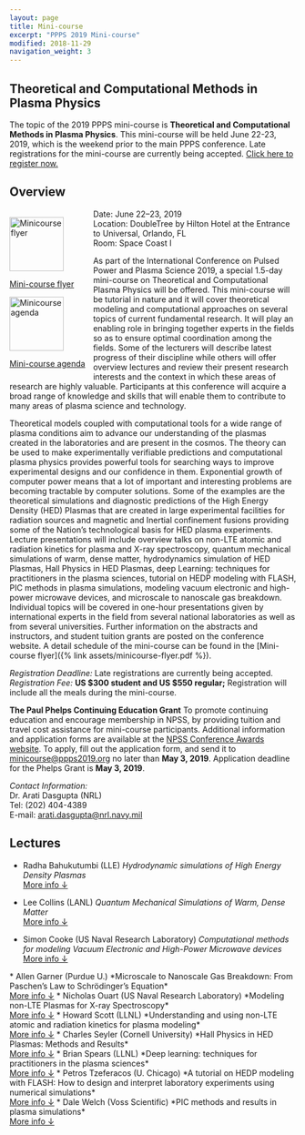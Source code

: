 ```yaml
---
layout: page
title: Mini-course
excerpt: "PPPS 2019 Mini-course"
modified: 2018-11-29
navigation_weight: 3
---
```

## Theoretical and Computational Methods in Plasma Physics

The topic of the 2019 PPPS mini-course is **Theoretical and Computational Methods in Plasma Physics**. This mini-course will be held June 22-23, 2019, which is the weekend prior to the main PPPS conference. Late registrations for the mini-course are currently being accepted. [Click here to register now.](http://www.cvent.com/d/b4q9tx)

## Overview

<div style="float:left;margin-right:1em;margin-bottom:1em;">
<a href="{% link assets/minicourse-flyer.pdf %}">
<img src="{% link assets/mc-flyer-thumb.png %}" alt="Minicourse flyer" style="width:6.8em;margin-top:1em;margin-bottom:1em;"></a><br>
<a href="{% link assets/minicourse-flyer.pdf %}">
Mini-course flyer</a>
<br>
<a href="{% link assets/minicourse-agenda.pdf %}">
<img src="{% link assets/mc-agenda-thumb.png %}" alt="Minicourse agenda" style="width:6.8em;margin-top:1em;margin-bottom:1em;"></a><br>
<a href="{% link assets/minicourse-agenda.pdf %}">
Mini-course agenda</a>
</div>

Date: June 22–23, 2019<br>
Location: DoubleTree by Hilton Hotel at the Entrance to Universal,
Orlando, FL<br>
Room: Space Coast I

As part of the International Conference on Pulsed Power and Plasma Science 2019, a special 1.5-day mini-course on Theoretical and Computational Plasma Physics will be offered. This mini-course will be tutorial in nature and it will cover theoretical modeling and computational approaches on several topics of current fundamental research. It will play an enabling role in bringing together experts in the fields so as to ensure optimal coordination among the fields. Some of the lecturers will describe latest progress of their discipline while others will offer overview lectures and review their present research interests and the context in which these areas of research are highly valuable. Participants at this conference will acquire a broad range of knowledge and skills that will enable them to contribute to many areas of plasma science and technology. 

Theoretical models coupled with computational tools for a wide range of plasma conditions aim to advance our understanding of the plasmas created in the laboratories and are present in the cosmos. The theory can be used to make experimentally verifiable predictions and computational plasma physics provides powerful tools for searching ways to improve experimental designs and our confidence in them. Exponential growth of computer power means that a lot of important and interesting problems are becoming tractable by computer solutions.  Some of the examples are the theoretical simulations and diagnostic predictions of the High Energy Density (HED) Plasmas that are created in large experimental facilities for radiation sources and magnetic and Inertial confinement fusions providing some of the Nation’s technological basis for HED plasma experiments. Lecture presentations will include overview talks on non-LTE atomic and radiation kinetics for plasma and X-ray spectroscopy, quantum mechanical simulations of warm, dense matter, hydrodynamics simulation of HED Plasmas, Hall Physics in HED Plasmas, deep Learning: techniques for practitioners in the plasma sciences, tutorial on HEDP modeling with FLASH, PIC methods in plasma simulations, modeling vacuum electronic and high-power microwave devices, and microscale to nanoscale gas breakdown. Individual topics will be covered in one-hour presentations given by international experts in the field from several national laboratories as well as from several universities. Further information on the abstracts and instructors, and student tuition grants are posted on the conference website. A detail schedule of the mini-course can be found in the [Mini-course flyer]({% link assets/minicourse-flyer.pdf %}). 

_Registration Deadline:_ Late registrations are currently being accepted.<br>
_Registration Fee:_ **US $300 student and US $550 regular;** Registration will include all the meals during the mini-course.

**The Paul Phelps Continuing Education Grant** To promote continuing education and encourage membership in NPSS, by providing tuition and travel cost assistance for mini-course participants. Additional information and application forms are available at the [NPSS Conference Awards website](http://ieee-npss.org/awards/conference-awards/). To apply, fill out the application form, and send it to [minicourse@ppps2019.org](mailto:minicourse@ppps2019.org) no later than **May 3, 2019**. Application deadline for the Phelps Grant is **May 3, 2019**.

_Contact Information:_<br>
Dr. Arati Dasgupta (NRL)<br>
Tel: (202) 404-4389<br>
E-mail: [arati.dasgupta@nrl.navy.mil](mailto:arati.dasgupta@nrl.navy.mil)



## Lectures

* Radha Bahukutumbi (LLE) *Hydrodynamic simulations of High Energy Density Plasmas*<br>
<a id="toggle1bahukutumbi" href="javascript:onclick=showabs('bahukutumbi');">More info ↓</a>
<a id="toggle2bahukutumbi" href="javascript:onclick=showabs('bahukutumbi');" style="display:none;">Hide info ↑</a>

<div id="bahukutumbi" style="display:none;">
<h3>Abstract</h3>

<p>
High-energy density plasmas (typically defined as plasmas with pressures exceeding 1 Mbar) are found in many different contexts including planetary cores, inertial confinement fusion etc. High power lasers with powers above Tera Watts have been successfully used to generate and diagnose these conditions. In this lecture, the physics involved in generating and modeling these plasmas with lasers will be discussed.  Multi-physics hydrodynamics codes include a large range of physics models spanning the interaction of the laser with the plasma, heat and radiation transport, static and transport material properties, and fluid flow.  Typical models for these properties will be described.  Comparison of simulation results with experiments will also be presented. Some aspects of high-energy density plasmas such as kinetic effects, laser plasma interactions are challenging to include in hydrodynamic codes. The limitations of modeling such plasmas with hydrodynamic approximations will be discussed.
</p>

<h3>Biographical Summary</h3>

<p><strong>Radha Bahukutumbi</strong> 
<em>Laboratory for Laser Energetics</em></p>

<p>
Radha Bahukutumbi is a Senior Scientist and Group Leader of the Integrated Modeling Group at the Laboratory for Laser Energetics at the University of Rochester. Her interests include Inertial Confinement Fusion, multi-physics modeling of high-energy density plasmas and nuclear physics.  She has also taught courses on energy and environmental issues. Radha got her PhD from California Institute of Technology and has been working with radiation-hydrodynamic codes, and direct-drive fusion experiments on the OMEGA laser and the National Ignition Facility since. Radha is a fellow of the American Physical Society.
</p>
</div>

* Lee Collins (LANL) *Quantum Mechanical Simulations of Warm, Dense Matter*<br>
<a id="toggle1collins" href="javascript:onclick=showabs('collins');">More info ↓</a>
<a id="toggle2collins" href="javascript:onclick=showabs('collins');" style="display:none;">Hide info ↑</a>

<div id="collins" style="display:none;">
<h3>Abstract</h3>

<p>
The warm, dense matter regime (WDM), which ranges over densities from solid to hundreds of times compressed and temperatures from a few to hundreds of eV, spans a diverse range of environments including, as examples, planetary interiors of solar and exo- planets; stellar atmospheres; ICF implosions; and intense, short-pulse laser-solid interactions. Such environments consist of complex dynamical concoctions of atoms, molecules, ions, and free electrons in which quantum mechanical effects play a critical role. Several quantum many-body techniques such as Monte Carlo, Green’s functions, and molecular dynamics have shown considerable versatility in treating these extreme conditions and the strong quantum influences. In this tutorial, we shall explore WDM and hot plasma systems with a quantum molecular dynamics (QMD) as a representative approach that encapsulates the essential features of all the methods.. In the QMD, we solve the many-body Schrodinger equation for a large, representative sample of atoms, periodically replicated through space to effect the characteristics of a fluid, which may include a mixtures. For the electrons, we employ density- functional theory (DFT) in two guises: an orbital-based in the Kohn-Sham form and an orbital-free, usually in a Thomas-Fermi-Dirac approximation. This dual capability permits thorough coverage of these extreme conditions and provides a set of consistent static, dynamic, and optical properties such as equation of state (EOS), mass transport (viscosity/diffusion), opacity, and conductivity (thermal/electrical). We shall also discuss time-dependent (TD) formulations of both DFT approaches to calculate stopping power, conductivities, and interactions with electromagnetic fields.
</p>

<h3>Biographical Summary</h3>

<p><strong>Lee Collins</strong> 
<em>Los Alamos National Laboratory</em></p>

<p>
Areas of research:<br>
Atomic, Molecular, and Optical Physics: interactions of electrons and photons with atoms and molecules, ultrafast laser processes, ultracold processes – BECs<br>
Warm, dense matter and hot plasmas: static (equation-of-state), dynamical (diffusion/viscosity), and conduction properties of matter at extreme conditions Computational physics: development of methods to solve time-independent and time-dependent Schrodinger equations as well as those arising from density functional theory by large-scale simulation techniques. Molecular dynamics simulations of quantum and classical systems.
</p>
</div>

* Simon Cooke (US Naval Research Laboratory) *Computational methods for modeling Vacuum Electronic and High-Power Microwave devices*<br>
<a id="toggle1cooke" href="javascript:onclick=showabs('cooke');">More info ↓</a>
<a id="toggle2cooke" href="javascript:onclick=showabs('cooke');" style="display:none;">Hide info ↑</a>

<div id="cooke" style="display:none;">
<h3>Abstract</h3>

<p>
This lecture will cover the physical models, equations and numerical methods that provide the foundations of modern simulation tools for Vacuum Electronic and High Power Microwave device design. Topics will include: electrostatic electron beam “gun” codes, time-domain electromagnetic particle-in-cell (PIC) codes, frequency-domain electromagnetic solvers, and custom “large-signal” design codes.
</p>

<h3>Biographical Summary</h3>

<p><strong>Simon Cooke</strong> 
<em>US Naval Research Laboratory</em></p>

<p>
Simon Cooke received the B.Sc. in Physics from the University of Strathclyde, Glasgow, Scotland, in 1988 and the D.Phil. degree from the University of Oxford, Oxford, England, in 1993. Since 1993 he has researched new computational methods to accurately model a broad range of electron-beam, plasma, and electromagnetic devices, at the University of Strathclyde, the University of Maryland, and with Science Applications International Corporation, McLean, VA until 2003. In 2003 he joined the Electromagnetics Technology Branch at the U.S. Naval Research Laboratory, Washington, DC, where he leads research into 3-D simulation algorithms to model complex RF and electron-beam devices. His current research interests include parallel electromagnetic particle-in-cell algorithms for GPUs, to enable fast, accurate design of advanced Vacuum Electronic amplifiers and High Power Microwave sources in the microwave to THz frequency range.<br>
Dr. Cooke has been a Member of the IEEE NPSS since 1995 and Senior Member since 2012. He was a Guest Editor for the IEEE Transactions on Plasma Science Special Issue on High Power Microwaves in 2005 and for the IEEE Transactions on Electron Devices Special Issue on Vacuum Electronic Devices in 2014. He served on the IEEE NPSS Plasma Science and Applications Executive Committee between 2009 and 2011. In 2002 he was the recipient of the IEEE NPSS Early Achievement Award, in 2014 the Dr. Delores M. Etter Top Navy Scientists and Engineers of the Year Award, and in 2016 the Naval Research Laboratory Edison Chapter Sigma Xi Award for Pure Science.
 
</p>
</div>
* Allen Garner (Purdue U.) *Microscale to Nanoscale Gas Breakdown: From Paschen’s Law to Schrödinger’s Equation*<br>
<a id="toggle1garner" href="javascript:onclick=showabs('garner');">More info ↓</a>
<a id="toggle2garner" href="javascript:onclick=showabs('garner');" style="display:none;">Hide info ↑</a>

<div id="garner" style="display:none;">
<h3>Abstract</h3>

<p>
Historically, gas breakdown has been mathematically predicted by Paschen’s law based on the concept of the Townsend avalanche. Paschen’s law predicts that breakdown voltage increases without bound as the product of gap distance and gas pressure, pd, becomes large or small without bound and reaches a minimum at intermediate pd. Experimental studies as early as the 1950s noted deviations from this minimum breakdown voltage for microscale gaps at atmospheric pressure and hypothesized that they arose due to ion enhanced filed emission. These deviations become increasing important for microplasmas, where one desires a reproducible breakdown voltage at small scale, and in microelectromechanical and nanoelectromechanical systems where one strives to avoid gas breakdown for device reliability.<br>
The drive toward even smaller electronics motivates a detailed analysis of all relevant electron emission mechanisms to optimize system design to either create or avoid plasma formation as applicable. Several studies have experimentally, computationally, and analytically demonstrated the transition from Paschen’s law to field emission at microscale. More recent studies have shown that further reducing gap size at a given pressure causes electron emission to transition from field emission to space-charge limited emission either with collisions (Mott-Gurney) or in vacuum (Child-Langmuir). Even smaller gap sizes cause space-charge limited emission to transition to Schrödinger’s equation.  Moreover, the importance of the electrode surface structure on gas breakdown increases for submicroscale gaps, particularly the nonuniform electric fields that arise due to field enhancement or surface roughness and the implications of multiple breakdown events on electrode surface structure and subsequent breakdown events. This further motivates the development of Monte Carlo and molecular dynamics simulations to assess the impact of collisions on electron emission and breakdown mechanisms at these small scales.  
This minicourse will provide a historical overview of the relevant breakdown and electron emission mechanisms, a theoretical perspective into their unification, and the implications of the transition between these mechanisms for various system parameters. The talk will also discuss the role of Monte Carlo simulations in feeding crucial physical parameters to each of these models apart from elucidating the electron dynamics in non-traditional operating regimes. Moreover, the integration and assessment of ongoing experiments at microscale and nanoscale to the theory and the extension of these theories and models to AC fields, particularly at microwave and terahertz frequencies, will be discussed. 
</p>

<h3>Biographical Summary</h3>

<p><strong>Allen L. Garner</strong> 
<em>Purdue U.</em></p>

<p>
Allen L. Garner received the B.S. degree (with high honors) in nuclear engineering from the University of Illinois, Urbana-Champaign, in 1996. He received an M.S.E. in nuclear engineering from the University of Michigan, Ann Arbor, in 1997, an M.S. in electrical engineering from Old Dominion University, Norfolk, VA, in 2003, and a Ph.D. in nuclear engineering from the University of Michigan, Ann Arbor, in 2006. <br>
He was an active duty Naval officer from December 1997 to December 2003, serving onboard the USS Pasadena (SSN 752) and as an instructor of the Prospective Nuclear Engineering Officer course at Submarine Training Facility, Norfolk VA. He is currently selected for promotion to Captain in the United States Navy Reserves. From 2006 to 2012, he was an electromagnetic physicist at GE Global Research Center, Niskayuna, NY. Since August 2012, he has been an Assistant Professor of Nuclear Engineering at Purdue University, West Lafayette, IN. His research interests include the application of pulsed power and plasmas for studies of biodielectrics, gas breakdown at microscale and nanoscale, and directed energy technologies.  In 2016, he also served as a Summer Faculty Fellow at Air Force Research Laboratory at Wright-Patterson Air Force Base.  
Prof. Garner received a University of Michigan Reagents’ Fellowship and a National Defense Science and Engineering Graduate Fellowship. He has been awarded two Meritorious Service Medals, the Navy and Marine Corps Commendation Medal, and five Navy and Marine Corps Achievement Medal.   He was the Session Chair for the Biological, Medical, and Environmental session in the 2012 IEEE International Power Modulator and High Voltage Conference (IPMHVC), Publications Chair for the 2014 IPMHVC, Technical Chair for the 2016 IPMHVC, and Treasurer for the 2018 IPMHVC.  He also received the 2016 IEEE NPSS Early Achievement Award.  He is a licensed Professional Engineer in Michigan.  
</p>
</div>
* Nicholas Ouart (US Naval Research Laboratory) *Modeling non-LTE Plasmas for X-ray Spectroscopy*<br>
<a id="toggle1ouart" href="javascript:onclick=showabs('ouart');">More info ↓</a>
<a id="toggle2ouart" href="javascript:onclick=showabs('ouart');" style="display:none;">Hide info ↑</a>

<div id="ouart" style="display:none;">
<h3>Abstract</h3>

<p>
The x-ray radiation emitted by a non-LTE plasma can be used as a valuable tool for diagnosing its properties. Consequently, this can require detailed atomic physics models and a radiation transport method. This lecture will focus primarily on non-LTE atomic physics and radiation transport in 1-D using results from the NRL Drachma II code. Diagnostically analysis will be presented using isocontours of line ratios and powers.
</p>

<h3>Biographical Summary</h3>

<p><strong>Nicholas Ouart</strong> 
<em>US Naval Research Laboratory</em></p>

<p>
Nicholas Ouart received the B.S. degrees in electrical engineering and engineering physics in 2004 and the Ph.D. degree in physics in 2010 from the University of Nevada, Reno. He was a National Research Council Postdoctoral Research Associate at the Naval Research Laboratory (NRL). In 2012, he joined the staff of NRL. His research interests include plasma diagnostics and x-ray spectroscopy, high-energy-density plasmas, and radiation transport.  
</p>
</div>
* Howard Scott (LLNL) *Understanding and using non-LTE atomic and radiation kinetics for plasma modeling*<br>
<a id="toggle1scott" href="javascript:onclick=showabs('scott');">More info ↓</a>
<a id="toggle2scott" href="javascript:onclick=showabs('scott');" style="display:none;">Hide info ↑</a>

<div id="scott" style="display:none;">
<h3>Abstract</h3>

<p>
This lecture will discuss issues and methods concerning the use of non-LTE kinetics in plasma modeling.  Topics to be addressed will include characterization of plasma conditions for which non-LTE modeling is required and a survey of methods to fill that need.  Radiation transport is often an important component of non-LTE modeling.  The strong interactions between radiation and atomic kinetics produce strong numerical coupling, necessitating numerical methods tailored to reflect that coupling.  Computational approaches for these coupled systems will also be discussed.
</p>

<h3>Biographical Summary</h3>

<p><strong>Howard Scott</strong> 
<em>Lawrence Livermore National Laboratory</em></p>

<p>
Howard Scott is a physicist at Lawrence Livermore National Laboratory, specializing in computational methods for non-LTE physics, radiation transport, plasma spectroscopy and large-scale simulations.  He has authored or co-authored over 100 refereed articles and multiple book chapters.  He has lectured at the International Centre for Theoretical Physics and has served as a consultant to the IAEA.  He is the developer of the well-known non-LTE radiation transfer code Cretin.<br>
 
Howard received his Ph.D. in astrophysics from Cornell University in 1982 with a thesis on accretion flows in active galactic nuclei.  He then worked in the light ion fusion program at Sandia National Laboratories for two years before returning to astrophysics as a visiting faculty member at Virginia Tech.  There he became interested in numerical approaches to multiphysics problems and began a computational effort, originally aimed at modeling accretion disk spectra, to efficiently combine atomic physics, radiation transport and hydrodynamics.  In 1986, he brought those interests  to LLNL where he has since applied them to numerous applications, including inertial confinement fusion, magnetic fusion, X-ray lasers, plasma spectroscopy, EUV lithography, and (occasionally) astrophysics. The original computational effort developed into the Cretin code and provides non-LTE capabilities to radiation-hydrodynamics codes at LLNL.
 
</p>
</div>
* Charles Seyler (Cornell University) *Hall Physics in HED Plasmas: Methods and Results*<br>
<a id="toggle1seyler" href="javascript:onclick=showabs('seyler');">More info ↓</a>
<a id="toggle2seyler" href="javascript:onclick=showabs('seyler');" style="display:none;">Hide info ↑</a>

<div id="seyler" style="display:none;">
<h3>Abstract</h3>

<p>
Fluid models of plasma can have an enormous advantage over fully kinetic methods, such as the particle-in-cell methods, in the speed of numerical computation as well as for interpreting the results of simulations and experiments. The main limitation of fluid models is their domain of validity is restricted to collision-dominated phenomena. Assuming this is the domain of interest, then the question of what physics should one include in a fluid model becomes critically important. The magneto-hydrodynamical (MHD) model is the simplest model that retains the conservation laws of mass, momentum, and energy when properly formulated, and for this reason it is widely used to model many plasma phenomena. It is even used in parameter regimes that are well outside of its domain of validity due to its computational simplicity. When one must use a model that goes beyond MHD, the question becomes: how does one extend the MHD model while still retaining the computational advantages of a fluid description and the MHD model in particular? The Hall effect is manifested in a term in the Generalized Ohm’s law and is the most important extension of MHD to a class of models often referred to as Hall-MHD (HMHD) or extended MHD (XMHD). However, including the physics of the Hall term can significantly increase the computational complexity and dramatically decrease the speed of the computation. For these reasons, progress in the development of robust HMHD computational models has been slow. In this talk I will introduce the Hall-MHD model and discuss the difficulties in the development of efficient methods. As the main focus of the talk, I will discuss a method that we have used with great success that is both computationally simple and efficient when compared to most other methods for simulating Hall physics. I will show results of relevance to the high-energy density plasma regime that exemplify the importance of the Hall physics.
</p>

<h3>Biographical Summary</h3>

<p><strong>Charles Seyler</strong> 
<em>Cornell University</em></p>

<p>
Charles Seyler is a Professor of Electrical and Computer Engineering at Cornell University. Upon receiving his Ph.D from the University of Iowa in plasma physics he became a post-doctoral researcher in the Magneto-fluid Dynamics Division at the Courant Institute of Mathematical Science at New York University. He then went to Los Alamos National Laboratory to work in controlled fusion and in particular on the field reversed configuration (FRC). He came to Cornell in 1981 starting in magnetic fusion, but over the years he developed an interest in ionospheric and magnetospheric plasma phenomena and then in high-energy density (HED) plasmas. His current research focus is on development and application of efficient computational methods for simulating HED plasmas that include the notoriously difficult Hall effect.
</p>
</div>
* Brian Spears (LLNL) *Deep learning: techniques for practitioners in the plasma sciences*<br>
<a id="toggle1spears" href="javascript:onclick=showabs('spears');">More info ↓</a>
<a id="toggle2spears" href="javascript:onclick=showabs('spears');" style="display:none;">Hide info ↑</a>

<div id="spears" style="display:none;">
<h3>Abstract</h3>

<p>
Often without realizing it, we employ machine learning every day as we use our phones or drive our cars. Over the last few years, machine learning has found increasingly broad application in the physical sciences. This most often involves building a model relationship between a dependent, measurable output and an associated set of controllable, but complicated, independent inputs.  The methods are applicable both to experimental observations and to databases of simulated output from large, detailed numerical simulations.<br>
 
In this tutorial, we will present an overview of current tools and techniques in machine learning – a jumping-off point for researchers interested in using machine learning to advance their work.  We will discuss supervised learning techniques for modeling complicated functions, beginning with familiar regression schemes, then advancing to more sophisticated neural networks and deep learning methods. Next, we will cover unsupervised learning and techniques for reducing the dimensionality of input spaces and for clustering data.  We’ll show example applications from both magnetic and inertial confinement fusion.  Along the way, we will describe methods for practitioners to help ensure that their models generalize from their training data to as-yet-unseen test data.  We will finally point out some limitations to modern machine learning and speculate on some ways that practitioners from the physical sciences may be particularly suited to help.  We will also share curated fusion simulation data and sample network code to provide practical tools for learning.
</p>

<h3>Biographical Summary</h3>

<p><strong>Brian Spears</strong> 
<em>Lawrence Livermore National Laboratory</em></p>

<p>
Brian Spears is a target design physicist in the inertial confinement fusion (ICF) program at Lawrence Livermore National Laboratory.  His current work focuses on the intersection of experimental science, high-performance simulation, and machine learning.  Brian leads a strategic initiative aimed at developing deep learning methods for improved scientific prediction. He has designed ICF experiments for almost 15 years, including the first cryogenic layered experiments at the National Ignition Facility.  He developed new ICF ignition metrics using the first large-scale ensembles of 2D ICF simulations.  Brian completed his PhD at the University of California, Berkeley where he studied topological methods for high-dimensional dynamical systems.  He also holds a BS in mechanical engineering and a BA in liberal arts from the University of Texas at Austin.  When not doing science, he can be found racing his bike or chauffeuring his two daughters to swim and gymnastics.  
</p>
</div>
* Petros Tzeferacos (U. Chicago) *A tutorial on HEDP modeling with FLASH: How to design and interpret laboratory experiments using numerical simulations*
<br>
<a id="toggle1Tzeferacos" href="javascript:onclick=showabs('Tzeferacos');">More info ↓</a>
<a id="toggle2Tzeferacos" href="javascript:onclick=showabs('Tzeferacos');" style="display:none;">Hide info ↑</a>

<div id="Tzeferacos" style="display:none;">
<h3>Abstract</h3>

<p>
In this lecture a tutorial on high energy density physics (HEDP) modeling with the FLASH code will be presented. FLASH is a publicly available, high performance computing (HPC), adaptive mesh refinement (AMR), finite-volume radiation hydrodynamics and magneto-hydrodynamics code, with extended HEDP capabilities. This tutorial will cover the basic elements of the code’s capabilities and infrastructure, demonstrate with examples how to model HEDP laboratory experiments with FLASH, and showcase the importance of numerical modeling using as a case study recent breakthrough experiments conducted by Chicago and Oxford, which demonstrated fluctuation dynamo in a controlled laboratory environment for the first time.
 
</p>

<h3>Biographical Summary</h3>

<p><strong>Petros Tzeferacos</strong> 
<em>University of Chicago</em></p>

<p>
Dr. Petros Tzeferacos is a Research Assistant Professor at the Department of Astronomy & Astrophysics at the University of Chicago. He studied physics at the University of Athens in Greece and received his PhD in theoretical and computational plasma astrophysics from the University of Turin in Italy.  Dr. Tzeferacos is the Director of the Flash Center for Computational Science, the vice chair of the High Energy Density Science Association (HEDSA), the vice chair of the Executive Committee of the National Ignition Facility User Group, and a member of the Omega Laser User Group (OLUG) Executive Committee. He is leading the development of the FLASH code, a publicly available multi-physics high-performance computing code that is widely used by the astrophysics and laboratory plasma research communities. Dr. Tzeferacos’ research focuses on plasma astrophysics and combines MHD theory, numerical modeling, and laser-driven laboratory experiments to study fundamental plasma processes in astrophysical objects. He has been a key participant in Discovery Science experimental campaigns at the National Ignition Facility, as well as in academic-led and laboratory-led experiments at the OMEGA laser facility at the Laboratory for Laser Energetics.
 
</p>
</div>
* Dale Welch (Voss Scientific) *PIC methods and results in plasma simulations*
<br>
<a id="toggle1Welch" href="javascript:onclick=showabs('Welch');">More info ↓</a>
<a id="toggle2Welch" href="javascript:onclick=showabs('Welch');" style="display:none;">Hide info ↑</a>

<div id="Welch" style="display:none;">
<h3>Abstract</h3>

<p>
Recent advances in implicit and hybrid techniques have demonstrated that finite-difference-time-domain particle-in-cell (PIC) simulation codes can effectively model volumetric and electrode plasmas at high density.  Energy-conserving implicit kinetic algorithms greatly relax the spatial Debye length and temporal plasma frequency constraints allowing for larger simulations volumes and times. Including PIC hybrid techniques further accelerates the computational speed.  These new capabilities allow for more accurate simulation of pulse-power accelerators, high power diodes, laser-plasma interactions, as well as magnetic and inertial confinement machines.  In this course, we will explore PIC methodologies for kinetic, multi-fluid and quasi neutral fluid simulation.  Hybrid techniques for blending the various PIC descriptions into a single integrated simulation will be discussed.  Finally, practical usage of these techniques in stressing plasma physics environments will also be discussed.
</p>

<h3>Biographical Summary</h3>

<p><strong>Dale Welch</strong> 
<em>Voss Scientific</em></p>

<p>
Dr. Welch received his PhD in the simulation of inertial confinement fusion target at the University of Illinois (1985) where he developed implosion models for the study of shock-compression dynamics in laser-fusion experiments.  This work centered on the modeling of laser-fusion implosions, diagnostics and simulation codes.  While at Mission Research Corporation, Dr. Welch studied atmospheric electron beam propagation and ion beam transport in a fusion chamber assisting in the development of the 3D particle-in-cell codes Lsp and IPROP.  Dr. Welch has made several contributions to the beam transport field involving advances in the simulation of density plasma, laser plasma interaction.<br>
 
Dr. Welch joined Voss Scientific in 2005 where he serves as Computational Physics Division leader as well as principal investigator for multiple programs serving National Laboratories and Universities.  He is involved with laser interaction with matter, fusion plasmas, charged-particle beam propagation in partially ionized gases, high-power particle beam accelerators and numerical analysis including the development of cutting edge plasma simulation tools.  He is leading the development of the Chicago(TM) hybrid plasma simulation code focusing on advanced implicit techniques.
</p>
</div>




<script>
// function to open up the abstract section when clicked
function showabs(id){ 
    if(document.getElementById(id).style.display == 'none'){
        document.getElementById(id).style.display = 'block';
        document.getElementById('toggle1'+id).style.display = 'none';
        document.getElementById('toggle2'+id).style.display = 'inline';
    }else{
        document.getElementById(id).style.display = 'none'; 
        document.getElementById('toggle1'+id).style.display = 'inline';
        document.getElementById('toggle2'+id).style.display = 'none';
    }
}
</script>